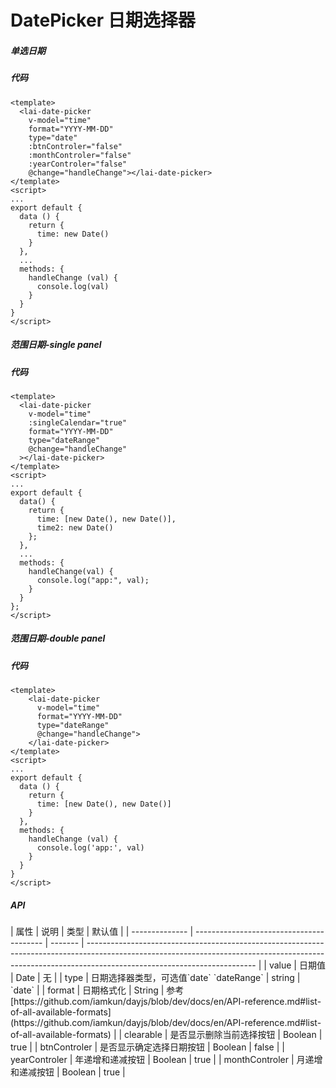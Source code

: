 # DatePicker 日期选择器

##### 单选日期

<box>
<ClientOnly>
<single-date-demo></single-date-demo>
</ClientOnly>
</box>

##### 代码
```vue
<template>
  <lai-date-picker 
    v-model="time" 
    format="YYYY-MM-DD" 
    type="date" 
    :btnControler="false" 
    :monthControler="false" 
    :yearControler="false"  
    @change="handleChange"></lai-date-picker>
</template>
<script>
...
export default {
  data () {
    return {
      time: new Date()
    }
  },
  ...
  methods: {
    handleChange (val) {
      console.log(val)
    }
  }
}
</script>
```

##### 范围日期-single panel

<box>
  <range-date-demo></range-date-demo>
</box>

##### 代码

```vue
<template>
  <lai-date-picker
    v-model="time"
    :singleCalendar="true"
    format="YYYY-MM-DD"
    type="dateRange"
    @change="handleChange"
  ></lai-date-picker>
</template>
<script>
...
export default {
  data() {
    return {
      time: [new Date(), new Date()],
      time2: new Date()
    };
  },
  ...
  methods: {
    handleChange(val) {
      console.log("app:", val);
    }
  }
};
</script>
```

##### 范围日期-double panel
<box>
  <date-demo></date-demo> 
</box>

##### 代码

```vue
<template>
    <lai-date-picker 
      v-model="time" 
      format="YYYY-MM-DD" 
      type="dateRange" 
      @change="handleChange">
    </lai-date-picker>
</template>
<script>
...
export default {
  data () {
    return {
      time: [new Date(), new Date()]
    }
  },
  methods: {
    handleChange (val) {
      console.log('app:', val)
    }
  }
}
</script>
```
##### API
<box>
<mk>
| 属性           | 说明                                     | 类型    | 默认值                                                                                                                                                                                                 |
| -------------- | ---------------------------------------- | ------- | ------------------------------------------------------------------------------------------------------------------------------------------------------------------------------------------------------ |
| value          | 日期值                                   | Date    | 无                                                                                                                                                                                                     |
| type           | 日期选择器类型，可选值`date` `dateRange` | string  | `date`                                                                                                                                                                                                 |
| format         | 日期格式化                               | String  | 参考[https://github.com/iamkun/dayjs/blob/dev/docs/en/API-reference.md#list-of-all-available-formats](https://github.com/iamkun/dayjs/blob/dev/docs/en/API-reference.md#list-of-all-available-formats) |
| clearable      | 是否显示删除当前选择按钮                 | Boolean | true                                                                                                                                                                                                   |
| btnControler   | 是否显示确定选择日期按钮                 | Boolean | false                                                                                                                                                                                                  |
| yearControler  | 年递增和递减按钮                         | Boolean | true                                                                                                                                                                                                   |
| monthControler | 月递增和递减按钮                         | Boolean | true                                                                                                                                                                                                   |
</mk>
</box>